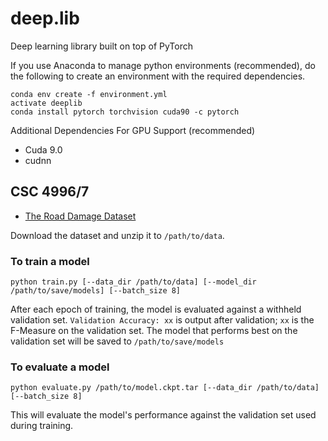 # deep.lib
Deep learning library built on top of PyTorch

If you use Anaconda to manage python environments (recommended), do the following to create an environment with the required dependencies.
```
conda env create -f environment.yml
activate deeplib
conda install pytorch torchvision cuda90 -c pytorch
```

Additional Dependencies For GPU Support (recommended)
- Cuda 9.0
- cudnn



## CSC 4996/7
- [The Road Damage Dataset](https://s3-ap-northeast-1.amazonaws.com/mycityreport/RoadDamageDataset.tar.gz)

Download the dataset and unzip it to `/path/to/data`.

### To train a model
```
python train.py [--data_dir /path/to/data] [--model_dir /path/to/save/models] [--batch_size 8]
```

After each epoch of training, the model is evaluated against a withheld validation set. `Validation Accuracy: xx` is output after validation; `xx` is the F-Measure on the validation set. The model that performs best on the validation set will be saved to `/path/to/save/models` 

### To evaluate a model
```
python evaluate.py /path/to/model.ckpt.tar [--data_dir /path/to/data] [--batch_size 8]
```

This will evaluate the model's performance against the validation set used during training.
